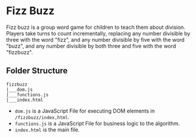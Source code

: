 # Fizz Buzz

Fizz buzz is a group word game for children to teach them about division. Players take turns to count incrementally, replacing any number divisible by three with the word "fizz", and any number divisible by five with the word "buzz", and any number divisible by both three and five with the word "fizzbuzz".

## Folder Structure

```
fizzbuzz
|___dom.js
|___functions.js
|___index.html
```

- `dom.js` is a JavaScript File for executing DOM elements in `/fizzbuzz/index,html`.
- `functions.js` is a JavaScript File for business logic to the algorithm.
- `index.html` is the main file.